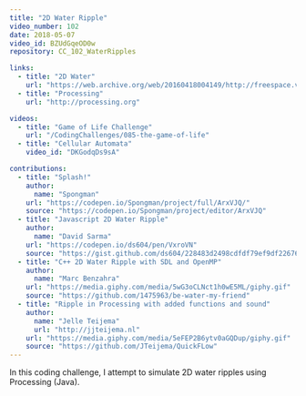 ```yaml
---
title: "2D Water Ripple"
video_number: 102
date: 2018-05-07
video_id: BZUdGqeOD0w
repository: CC_102_WaterRipples

links:
  - title: "2D Water"
    url: "https://web.archive.org/web/20160418004149/http://freespace.virgin.net/hugo.elias/graphics/x_water.htm"
  - title: "Processing"
    url: "http://processing.org"

videos:
  - title: "Game of Life Challenge"
    url: "/CodingChallenges/085-the-game-of-life"
  - title: "Cellular Automata"
    video_id: "DKGodqDs9sA"

contributions:
  - title: "Splash!"
    author:
      name: "Spongman"
    url: "https://codepen.io/Spongman/project/full/ArxVJQ/"
    source: "https://codepen.io/Spongman/project/editor/ArxVJQ"
  - title: "Javascript 2D Water Ripple"
    author:
      name: "David Sarma"
    url: "https://codepen.io/ds604/pen/VxroVN"
    source: "https://gist.github.com/ds604/228483d2498cdfdf79ef9df22676b899"
  - title: "C++ 2D Water Ripple with SDL and OpenMP"
    author:
      name: "Marc Benzahra"
    url: "https://media.giphy.com/media/5wG3oCLNct1h0wE5ML/giphy.gif"
    source: "https://github.com/1475963/be-water-my-friend"
  - title: "Ripple in Processing with added functions and sound"
    author:
      name: "Jelle Teijema"
      url: "http://jjteijema.nl"
    url: "https://media.giphy.com/media/5eFEP2B6ytv0aGQDup/giphy.gif"
    source: "https://github.com/JTeijema/QuickFLow"
---
```


In this coding challenge, I attempt to simulate 2D water ripples using Processing (Java).
